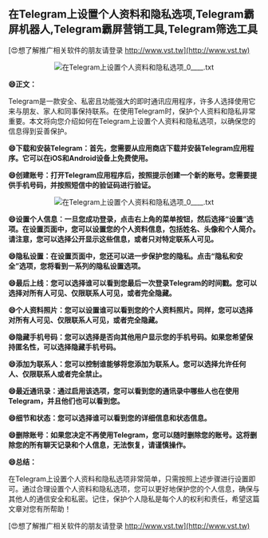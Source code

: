 ## **在Telegram上设置个人资料和隐私选项,Telegram霸屏机器人,Telegram霸屏营销工具,Telegram筛选工具**

[😍想了解推广相关软件的朋友请登录 http://www.vst.tw](http://www.vst.tw)

 <center><img src="https://vst.tw/MP4/tuiguang/png/5.png" alt="在Telegram上设置个人资料和隐私选项_0____.txt"></center>

**😄正文：**

Telegram是一款安全、私密且功能强大的即时通讯应用程序，许多人选择使用它来与朋友、家人和同事保持联系。在使用Telegram时，保护个人资料和隐私非常重要。本文将向您介绍如何在Telegram上设置个人资料和隐私选项，以确保您的信息得到妥善保护。

**😄下载和安装Telegram：首先，您需要从应用商店下载并安装Telegram应用程序。它可以在iOS和Android设备上免费使用。**

**😄创建账号：打开Telegram应用程序后，按照提示创建一个新的账号。您需要提供手机号码，并按照短信中的验证码进行验证。**

 <center><img src="https://vst.tw/MP4/tuiguang/png/1.png" alt="在Telegram上设置个人资料和隐私选项_0____.txt"></center>

**😄设置个人信息：一旦您成功登录，点击右上角的菜单按钮，然后选择“设置”选项。在设置页面中，您可以设置您的个人资料信息，包括姓名、头像和个人简介。请注意，您可以选择公开显示这些信息，或者只对特定联系人可见。**

**😄隐私设置：在设置页面中，您还可以进一步保护您的隐私。点击“隐私和安全”选项，您将看到一系列的隐私设置选项。**

**😄最后上线：您可以选择谁可以看到您最后一次登录Telegram的时间戳。您可以选择对所有人可见、仅限联系人可见，或者完全隐藏。**

**😄个人资料照片：您可以设置谁可以看到您的个人资料照片。同样，您可以选择对所有人可见、仅限联系人可见，或者完全隐藏。**

**😄隐藏手机号码：您可以选择是否向其他用户显示您的手机号码。如果您希望保持匿名性，可以选择隐藏手机号码。**

**😄添加为联系人：您可以控制谁能够将您添加为联系人。您可以选择允许任何人、仅限联系人或者完全禁止。**

**😄最近通讯录：通过启用该选项，您可以看到您的通讯录中哪些人也在使用Telegram，并且他们也可以看到您。**

**😄细节和状态：您可以选择谁可以看到您的详细信息和状态信息。**

**😄删除账号：如果您决定不再使用Telegram，您可以随时删除您的账号。这将删除您的所有聊天记录和个人信息，无法恢复，请谨慎操作。**

**😄总结：**

在Telegram上设置个人资料和隐私选项非常简单，只需按照上述步骤进行设置即可。通过合理设置个人资料和隐私选项，您可以更好地保护您的个人信息，确保与其他人的通信安全和私密。记住，保护个人隐私是每个人的权利和责任，希望这篇文章对您有所帮助！

[😍想了解推广相关软件的朋友请登录 http://www.vst.tw](http://www.vst.tw)



